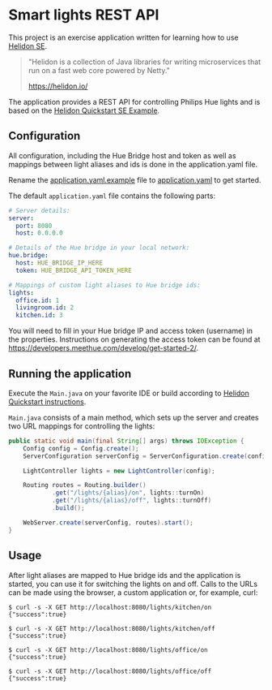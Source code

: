 # Smart lights REST API

This project is an exercise application written for learning how to use [Helidon SE](https://helidon.io/).

> "Helidon is a collection of Java libraries for writing microservices that run on a fast web core powered by Netty."
>
> https://helidon.io/ 

The application provides a REST API for controlling Philips Hue lights and is based on the [Helidon Quickstart SE Example](https://github.com/oracle/helidon/tree/master/examples/quickstarts/helidon-quickstart-se).

## Configuration

All configuration, including the Hue Bridge host and token as well as mappings between light aliases and ids is done in the application.yaml file.

Rename the [application.yaml.example](src/main/resources/application.yaml.example) file to [application.yaml](src/main/resources/application.yaml) to get started. 

The default `application.yaml` file contains the following parts:

```yaml
# Server details:
server:
  port: 8080
  host: 0.0.0.0

# Details of the Hue bridge in your local network:
hue.bridge:
  host: HUE_BRIDGE_IP_HERE
  token: HUE_BRIDGE_API_TOKEN_HERE

# Mappings of custom light aliases to Hue bridge ids:
lights:
  office.id: 1
  livingroom.id: 2
  kitchen.id: 3
```

You will need to fill in your Hue bridge IP and access token (username) in the properties. Instructions on generating the access token can be found at https://developers.meethue.com/develop/get-started-2/.


## Running the application

Execute the `Main.java` on your favorite IDE or build according to [Helidon Quickstart instructions](https://github.com/oracle/helidon/tree/master/examples/quickstarts/helidon-quickstart-se).

`Main.java` consists of a main method, which sets up the server and creates two URL mappings for controlling the lights:

```java
public static void main(final String[] args) throws IOException {
    Config config = Config.create();
    ServerConfiguration serverConfig = ServerConfiguration.create(config.get("server"));

    LightController lights = new LightController(config);

    Routing routes = Routing.builder()
            .get("/lights/{alias}/on", lights::turnOn)
            .get("/lights/{alias}/off", lights::turnOff)
            .build();

    WebServer.create(serverConfig, routes).start();
}
```

## Usage

After light aliases are mapped to Hue bridge ids and the application is started, you can use it for switching the lights on and off. Calls to the URLs can be made using the browser, a custom application or, for example, curl:  

```
$ curl -s -X GET http://localhost:8080/lights/kitchen/on
{"success":true}

$ curl -s -X GET http://localhost:8080/lights/kitchen/off
{"success":true}

$ curl -s -X GET http://localhost:8080/lights/office/on
{"success":true}

$ curl -s -X GET http://localhost:8080/lights/office/off
{"success":true}
```
